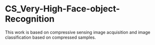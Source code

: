 # CS_Very-High-Face-object-Recognition
This work is based on compressive sensing image acquisition and image classification based on compressed samples.
